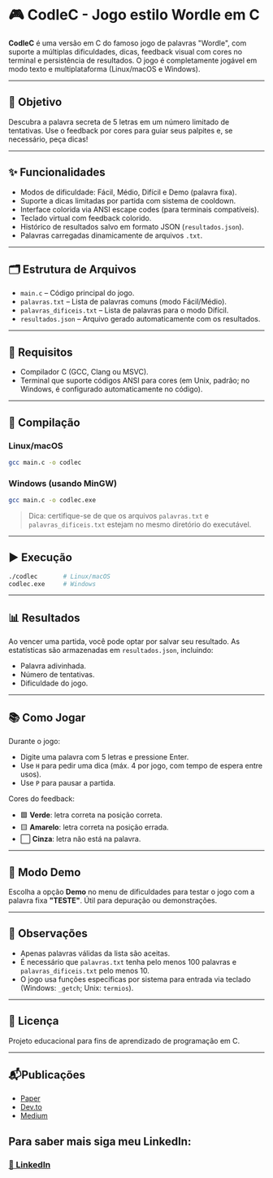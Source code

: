 # 🎮 CodleC - Jogo estilo Wordle em C

**CodleC** é uma versão em C do famoso jogo de palavras "Wordle", com suporte a múltiplas dificuldades, dicas, feedback visual com cores no terminal e persistência de resultados. O jogo é completamente jogável em modo texto e multiplataforma (Linux/macOS e Windows).

---

## 🧠 Objetivo

Descubra a palavra secreta de 5 letras em um número limitado de tentativas. Use o feedback por cores para guiar seus palpites e, se necessário, peça dicas!

---

## ✨ Funcionalidades

- Modos de dificuldade: Fácil, Médio, Difícil e Demo (palavra fixa).
- Suporte a dicas limitadas por partida com sistema de cooldown.
- Interface colorida via ANSI escape codes (para terminais compatíveis).
- Teclado virtual com feedback colorido.
- Histórico de resultados salvo em formato JSON (`resultados.json`).
- Palavras carregadas dinamicamente de arquivos `.txt`.

---

## 🗂️ Estrutura de Arquivos

- `main.c` – Código principal do jogo.
- `palavras.txt` – Lista de palavras comuns (modo Fácil/Médio).
- `palavras_dificeis.txt` – Lista de palavras para o modo Difícil.
- `resultados.json` – Arquivo gerado automaticamente com os resultados.

---

## 🧰 Requisitos

- Compilador C (GCC, Clang ou MSVC).
- Terminal que suporte códigos ANSI para cores (em Unix, padrão; no Windows, é configurado automaticamente no código).

---

## 🔧 Compilação

### Linux/macOS

```bash
gcc main.c -o codlec
```

### Windows (usando MinGW)

```bash
gcc main.c -o codlec.exe
```

> Dica: certifique-se de que os arquivos `palavras.txt` e `palavras_dificeis.txt` estejam no mesmo diretório do executável.

---

## ▶️ Execução

```bash
./codlec       # Linux/macOS
codlec.exe     # Windows
```

---

## 📊 Resultados

Ao vencer uma partida, você pode optar por salvar seu resultado. As estatísticas são armazenadas em `resultados.json`, incluindo:

- Palavra adivinhada.
- Número de tentativas.
- Dificuldade do jogo.

---

## 📚 Como Jogar

Durante o jogo:

- Digite uma palavra com 5 letras e pressione Enter.
- Use `H` para pedir uma dica (máx. 4 por jogo, com tempo de espera entre usos).
- Use `P` para pausar a partida.

Cores do feedback:

- 🟩 **Verde**: letra correta na posição correta.
- 🟨 **Amarelo**: letra correta na posição errada.
- ⬜ **Cinza**: letra não está na palavra.

---

## 🧪 Modo Demo

Escolha a opção **Demo** no menu de dificuldades para testar o jogo com a palavra fixa **"TESTE"**. Útil para depuração ou demonstrações.

---

## 📌 Observações

- Apenas palavras válidas da lista são aceitas.
- É necessário que `palavras.txt` tenha pelo menos 100 palavras e `palavras_dificeis.txt` pelo menos 10.
- O jogo usa funções específicas por sistema para entrada via teclado (Windows: `_getch`; Unix: `termios`).

---

## 📝 Licença

Projeto educacional para fins de aprendizado de programação em C.

---

## 📬Publicações

- [Paper](PaperCodleC.pdf)
- [Dev.to](https://dev.to/arthur2023102413/codlec-building-a-wordle-clone-in-c-2e5n)
- [Medium](https://medium.com/@2023102413/codlec-como-desenvolvi-um-jogo-de-palavras-em-c-993a16532b48) 

## Para saber mais siga meu LinkedIn:

### [🪪 LinkedIn](https://www.linkedin.com/in/arthurdamiao/)
